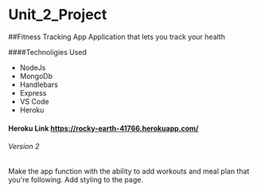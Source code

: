 # Unit_2_Project


##Fitness Tracking App
Application that lets you track your health

####Technoligies Used
* NodeJs
* MongoDb
* Handlebars
* Express
* VS Code
* Heroku



#### Heroku Link  https://rocky-earth-41766.herokuapp.com/




###### Version 2
Make the app function with the ability to add workouts and meal plan that you're following. Add styling to the page.